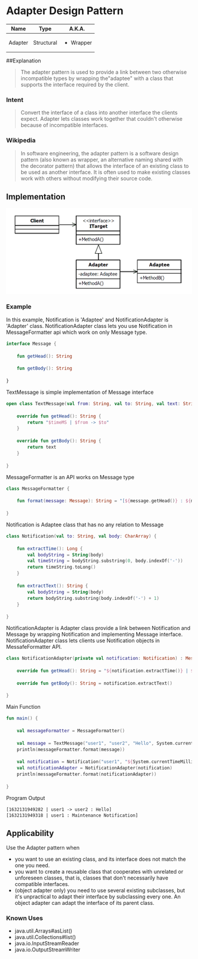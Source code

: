 # Adapter Design Pattern

|Name|Type|A.K.A.|
|---|---|---|
|Adapter|Structural|<ul><li>Wrapper</li></ul>|

##Explanation

> The adapter pattern is used to provide a link between two otherwise incompatible types by wrapping the"adaptee" with a
> class that supports the interface required by the client.

### Intent
> Convert the interface of a class into another interface the clients expect. Adapter lets classes work together that
> couldn't otherwise because of incompatible interfaces.

### Wikipedia
> In software engineering, the adapter pattern is a software design pattern (also known as wrapper, an alternative naming
> shared with the decorator pattern) that allows the interface of an existing class to be used as another interface. It is
> often used to make existing classes work with others without modifying their source code.

## Implementation

<img src="./src/main/resources/adapter-uml.png" width="750">

### Example

In this example, Notification is 'Adaptee' and NotificationAdapter is 'Adapter' class. NotificationAdapter class lets
you use Notification in MessageFormatter api which work on only Message type.

```kotlin
interface Message {

    fun getHead(): String

    fun getBody(): String

}
```

TextMessage is simple implementation of Message interface

```kotlin
open class TextMessage(val from: String, val to: String, val text: String, val timeMS: Long) : Message {

    override fun getHead(): String {
        return "$timeMS | $from -> $to"
    }

    override fun getBody(): String {
        return text
    }

}
```

MessageFormatter is an API works on Message type

```kotlin
class MessageFormatter {

    fun format(message: Message): String = "[${message.getHead()} : ${message.getBody()}]";

}
```

Notification is Adaptee class that has no any relation to Message

```kotlin
class Notification(val to: String, val body: CharArray) {

    fun extractTime(): Long {
        val bodyString = String(body)
        val timeString = bodyString.substring(0, body.indexOf('-'))
        return timeString.toLong()
    }

    fun extractText(): String {
        val bodyString = String(body)
        return bodyString.substring(body.indexOf('-') + 1)
    }

}
```

NotificationAdapter is Adapter class provide a link between Notification and Message by wrapping Notification and
implementing Message interface. NotificationAdapter class lets clients use Notification objects in MessafeFormatter API.

```kotlin
class NotificationAdapter(private val notification: Notification) : Message {

    override fun getHead(): String = "${notification.extractTime()} | ${notification.to}"

    override fun getBody(): String = notification.extractText()

}
```

Main Function

```kotlin
fun main() {

    val messageFormatter = MessageFormatter()

    val message = TextMessage("user1", "user2", "Hello", System.currentTimeMillis())
    println(messageFormatter.format(message))

    val notification = Notification("user1", "${System.currentTimeMillis()}-Maintenance Notification".toCharArray())
    val notificationAdapter = NotificationAdapter(notification)
    println(messageFormatter.format(notificationAdapter))

}
```

Program Output

```
[1632131949282 | user1 -> user2 : Hello]
[1632131949318 | user1 : Maintenance Notification]
```

## Applicability

Use the Adapter pattern when

* you want to use an existing class, and its interface does not match the one you need.
* you want to create a reusable class that cooperates with unrelated or unforeseen classes, that is, classes that don't
  necessarily have compatible interfaces.
* (object adapter only) you need to use several existing subclasses, but it's unpractical to adapt their interface by
  subclassing every one. An object adapter can adapt the interface of its parent class.

### Known Uses

- java.util.Arrays#asList()
- java.util.Collections#list()
- java.io.InputStreamReader
- java.io.OutputStreamWriter
